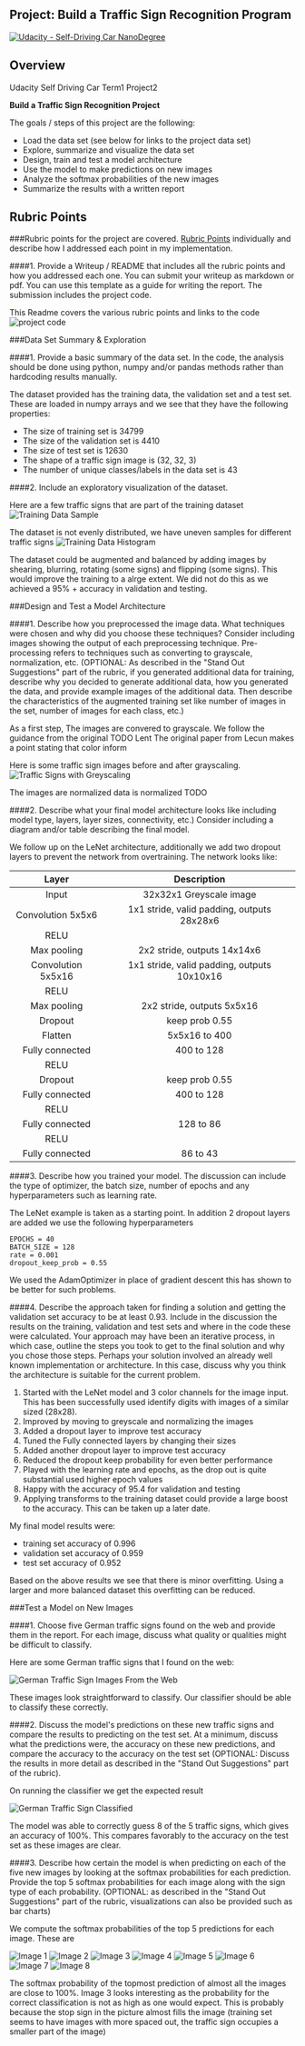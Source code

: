 ## Project: Build a Traffic Sign Recognition Program
[![Udacity - Self-Driving Car NanoDegree](https://s3.amazonaws.com/udacity-sdc/github/shield-carnd.svg)](http://www.udacity.com/drive)

Overview
---  
Udacity Self Driving Car Term1 Project2

**Build a Traffic Sign Recognition Project**

The goals / steps of this project are the following:
* Load the data set (see below for links to the project data set)
* Explore, summarize and visualize the data set
* Design, train and test a model architecture
* Use the model to make predictions on new images
* Analyze the softmax probabilities of the new images
* Summarize the results with a written report


## Rubric Points
###Rubric points for the project are covered. [Rubric Points](https://review.udacity.com/#!/rubrics/481/view) individually and describe how I addressed each point in my implementation.  

####1. Provide a Writeup / README that includes all the rubric points and how you addressed each one. You can submit your writeup as markdown or pdf. You can use this template as a guide for writing the report. The submission includes the project code. 

This Readme covers the various rubric points and links to the code ![project code](https://github.com/autosapien/Udacity-SDC-Term1-Project2-Traffic-Sign-Classifier)

###Data Set Summary & Exploration

####1. Provide a basic summary of the data set. In the code, the analysis should be done using python, numpy and/or pandas methods rather than hardcoding results manually.

The dataset provided has the training data, the validation set and a test set. These are loaded in numpy arrays and we see that they have the following properties: 


* The size of training set is 34799
* The size of the validation set is 4410
* The size of test set is 12630
* The shape of a traffic sign image is (32, 32, 3)
* The number of unique classes/labels in the data set is 43

####2. Include an exploratory visualization of the dataset.

Here are a few traffic signs that are part of the training dataset ![Training Data Sample](static/some_training_data.png)

The dataset is not evenly distributed, we have uneven samples for different traffic signs ![Training Data Histogram](static/distribution_training.png)

The dataset could be augmented and balanced by adding images by shearing, blurring, rotating (some signs) and flipping (some signs).
This would improve the training to a alrge extent. We did not do this as we achieved a 95% + accuracy in validation and testing.

###Design and Test a Model Architecture

####1. Describe how you preprocessed the image data. What techniques were chosen and why did you choose these techniques? Consider including images showing the output of each preprocessing technique. Pre-processing refers to techniques such as converting to grayscale, normalization, etc. (OPTIONAL: As described in the "Stand Out Suggestions" part of the rubric, if you generated additional data for training, describe why you decided to generate additional data, how you generated the data, and provide example images of the additional data. Then describe the characteristics of the augmented training set like number of images in the set, number of images for each class, etc.)

As a first step, The images are convered to grayscale. We follow the guidance from the original TODO Lent The original paper from Lecun makes a point stating that color inform

Here is some traffic sign images before and after grayscaling. ![Traffic Signs with Greyscaling](static/with_greyscale.png)

The images are normalized data is normalized TODO 



####2. Describe what your final model architecture looks like including model type, layers, layer sizes, connectivity, etc.) Consider including a diagram and/or table describing the final model.

We follow up on the LeNet architecture, additionally we add two dropout layers to prevent the network from overtraining. The network looks like:

| Layer         		|     Description	        					| 
|:---------------------:|:---------------------------------------------:| 
| Input         		| 32x32x1 Greyscale image   					| 
| Convolution 5x5x6    	| 1x1 stride, valid padding, outputs 28x28x6 	|
| RELU					|												|
| Max pooling	      	| 2x2 stride, outputs 14x14x6 			    	|
| Convolution  5x5x16   | 1x1 stride, valid padding, outputs 10x10x16   |
| RELU					|												|
| Max pooling	        | 2x2 stride, outputs 5x5x16 		            |
| Dropout				| keep prob 0.55								|
| Flatten	         	| 5x5x16 to 400                                 |
| Fully connected		| 400 to 128      								|
| RELU					|												|
| Dropout				| keep prob 0.55								|
| Fully connected		| 400 to 128      								|
| RELU					|												|
| Fully connected		| 128 to 86      								|
| RELU					|												|
| Fully connected		| 86 to 43      								|

####3. Describe how you trained your model. The discussion can include the type of optimizer, the batch size, number of epochs and any hyperparameters such as learning rate.

The LeNet example is taken as a starting point. In addition 2 dropout layers are added we use the following hyperparameters
```
EPOCHS = 40 
BATCH_SIZE = 128
rate = 0.001
dropout_keep_prob = 0.55
```

We used the AdamOptimizer in place of gradient descent this has shown to be better for such problems.

####4. Describe the approach taken for finding a solution and getting the validation set accuracy to be at least 0.93. Include in the discussion the results on the training, validation and test sets and where in the code these were calculated. Your approach may have been an iterative process, in which case, outline the steps you took to get to the final solution and why you chose those steps. Perhaps your solution involved an already well known implementation or architecture. In this case, discuss why you think the architecture is suitable for the current problem.

1. Started with the LeNet model and 3 color channels for the image input. This has been successfully used identify digits with images of a similar sized (28x28).  
2. Improved by moving to greyscale and normalizing the images
3. Added a dropout layer to improve test accuracy
4. Tuned the Fully connected layers by changing their sizes
5. Added another dropout layer to improve test accuracy
6. Reduced the dropout keep probability for even better performance
7. Played with the learning rate and epochs, as the drop out is quite substantial used higher epoch values
8. Happy with the accuracy of 95.4 for validation and testing
9. Applying transforms to the training dataset could provide a large boost to the accuracy. This can be taken up a later date. 

My final model results were:
* training set accuracy of 0.996
* validation set accuracy of 0.959 
* test set accuracy of 0.952

Based on the above results we see that there is minor overfitting. Using a larger and more balanced dataset this overfitting can be reduced. 

###Test a Model on New Images

####1. Choose five German traffic signs found on the web and provide them in the report. For each image, discuss what quality or qualities might be difficult to classify.

Here are some German traffic signs that I found on the web:

![German Traffic Sign Images From the Web](static/web_images.png)

These images look straightforward to classify. Our classifier should be able to classify these correctly. 

####2. Discuss the model's predictions on these new traffic signs and compare the results to predicting on the test set. At a minimum, discuss what the predictions were, the accuracy on these new predictions, and compare the accuracy to the accuracy on the test set (OPTIONAL: Discuss the results in more detail as described in the "Stand Out Suggestions" part of the rubric).

On running the classifier we get the expected result

![German Traffic Sign Classified](static/classified.png)

The model was able to correctly guess 8 of the 5 traffic signs, which gives an accuracy of 100%. This compares favorably to the accuracy on the test set as these images are clear.

####3. Describe how certain the model is when predicting on each of the five new images by looking at the softmax probabilities for each prediction. Provide the top 5 softmax probabilities for each image along with the sign type of each probability. (OPTIONAL: as described in the "Stand Out Suggestions" part of the rubric, visualizations can also be provided such as bar charts)

We compute the softmax probabilities of the top 5 predictions for each image. These are

![Image 1](static/1.png)
![Image 2](static/2.png)
![Image 3](static/3.png)
![Image 4](static/4.png)
![Image 5](static/5.png)
![Image 6](static/6.png)
![Image 7](static/7.png)
![Image 8](static/8.png)

The softmax probability of the topmost prediction of almost all the images are close to 100%. Image 3 looks interesting as the probability for the correct classification is not as high as one would expect. This is probably because the stop sign in the picture almost fills the image (training set seems to have images with more spaced out, the traffic sign occupies a smaller part of the image)
 
 



